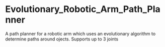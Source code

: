 Evolutionary_Robotic_Arm_Path_Planner
=====================================

A path planner for a robotic arm which uses an evolutionary algorithm to determine paths around ojects. Supports up to 3 joints
